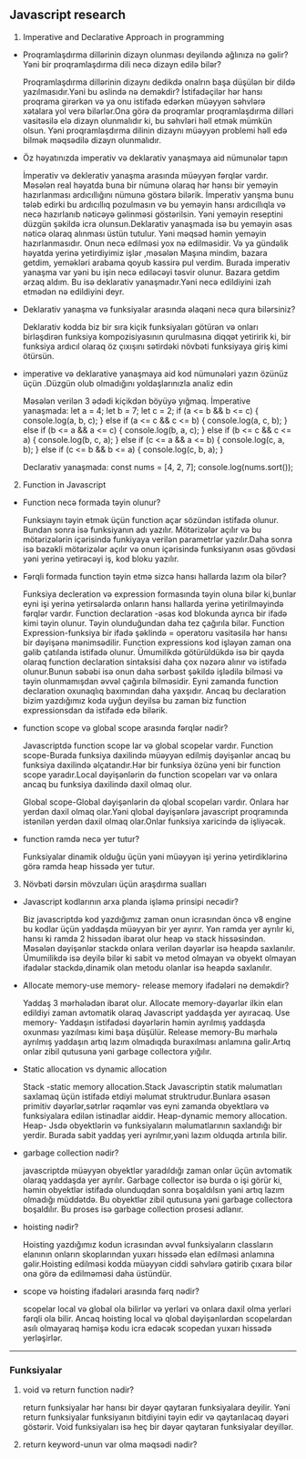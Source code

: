 ## Javascript research
 1. Imperative and Declarative Approach in programming

  - Proqramlaşdırma dillərinin dizayn olunması deyiləndə ağlınıza nə gəlir? Yəni bir proqramlaşdırma dili necə dizayn edilə bilər?
 
    Proqramlaşdırma dillərinin dizaynı dedikdə onalrın başa düşülən bir dildə yazılmasıdır.Yəni bu əslində nə deməkdir? İstifadəçilər hər hansı proqrama girərkən və ya onu istifadə edərkən müəyyən səhvlərə xətalara yol verə bilərlər.Ona görə də proqramlar proqramlaşdırma dilləri vasitəsilə elə dizayn olunmalıdır ki, bu səhvləri həll etmək mümkün olsun. Yəni proqramlaşdırma dilinin dizaynı müəyyən problemi həll edə bilmək məqsədilə dizayn olunmalıdır.

  - Öz həyatınızda imperativ və deklarativ yanaşmaya aid nümunələr tapın

    İmperativ və deklerativ yanaşma arasında müəyyən fərqlər vardır. Məsələn real həyatda buna bir nümunə olaraq hər hənsı bir yeməyin hazırlanması ardıcıllığını nümunə göstərə bilərik. İmperativ yanşma bunu tələb edirki bu ardıcıllıq pozulmasın və bu yeməyin hansı ardıcıllıqla və necə hazırlanıb nəticəyə gəlinməsi göstərilsin. Yəni yeməyin reseptini düzgün şəkildə icra olunsun.Deklarativ yanaşmada isə bu yeməyin əsas nəticə olaraq alınması üstün tutulur. Yəni məqsəd həmin yeməyin hazırlanmasıdır. Onun necə edilməsi yox nə edilməsidir.
    Və ya gündəlik həyatda yerinə yetirdiyimiz işlər ,məsələn Maşına mindim, bazara getdim, yeməkləri arabama qoyub kassirə pul verdim. Burada imperativ yanaşma var yəni bu işin  necə ediləcəyi təsvir olunur. 
    Bazara getdim ərzaq aldım. Bu isə deklarativ yanaşmadır.Yəni necə edildiyini izah etmədən nə edildiyini deyr.

  - Deklarativ yanaşma və funksiyalar arasında əlaqəni necə qura bilərsiniz?

    Deklarativ kodda biz bir sıra kiçik funksiyaları götürən və onları birləşdirən funksiya kompozisiyasının qurulmasına diqqət yetiririk ki, bir funksiya ardıcıl olaraq öz çıxışını sətirdəki növbəti funksiyaya giriş kimi ötürsün.

  - imperative və deklarative yanaşmaya aid kod nümunələri yazın özünüz üçün .Düzgün olub olmadığını yoldaşlarınızla analiz edin

    Məsələn verilən 3 ədədi kiçikdən böyüyə yığmaq.
   İmperative yanaşmada:
   let a = 4;
   let b = 7;
   let c = 2;
if (a <= b && b <= c) {
    console.log(a, b, c);
} else if (a <= c && c <= b) {
    console.log(a, c, b);
} else if (b <= a && a <= c) {
    console.log(b, a, c);
} else if (b <= c && c <= a) {
    console.log(b, c, a);
} else if (c <= a && a <= b) {
    console.log(c, a, b);
} else if (c <= b && b <= a) {
    console.log(c, b, a);
}

    Declarativ yanaşmada:
    const nums = [4, 2, 7];
    console.log(nums.sort());

 2. Function in Javascript

  - Function necə formada təyin olunur?

    Funksiaynı təyin etmək üçün function açar sözündən istifadə olunur. Bundan sonra isə funksiyanın adı yazılır. Mötərizələr açılır və bu mötərizələrin içərisində funkiyaya verilən parametrlər yazılır.Daha sonra isə bəzəkli mötərizələr açılır və onun içərisində funksiyanın əsas gövdəsi yəni yerinə yetirəcəyi iş, kod  bloku yazılır.

  - Fərqli formada function təyin etmə sizcə hansı hallarda lazım ola bilər?
   
    Funksiya decleration və expression formasında təyin oluna bilər ki,bunlar eyni işi yerinə yetirsələrdə onların hansı hallarda yerinə yetirilməyində fərqlər vardır.
  Function  declaration -əsas kod blokunda ayrıca bir ifadə kimi təyin olunur. Təyin olunduğundan daha tez çağırıla bilər.
  Function Expression-funksiya bir ifadə şəklində = operatoru vasitəsilə hər hansı bir dəyişənə mənimsədilir. Function expressions kod işləyən zaman ona gəlib çatılanda istifadə olunur.
    Ümumilikdə götürüldükdə isə bir qayda olaraq function declaration sintaksisi daha çox nəzərə alınır və istifadə olunur.Bunun səbəbi isə onun daha sərbəst şəkildə işlədilə bilməsi və təyin olunmamışdan əvvəl çağırıla bilməsidir. Eyni zamanda function declaration oxunaqlıq baxımından daha yaxşıdır.
    Ancaq bu declaration bizim yazdığımız koda uyğun deyilsə bu zaman biz function expressionsdan da istifadə edə bilərik.
  - function scope və global scope arasında fərqlər nədir?

    Javascriptdə function scope lar və global scopelar vardır.
    Function scope-Burada funksiya daxilində müəyyən edilmiş dəyişənlər ancaq bu funksiya daxilində əlçatandır.Hər bir funksiya özünə yeni bir function scope yaradır.Local dəyişənlərin də function scopeları var və onlara ancaq bu funksiya daxilində daxil olmaq olur.

    Global scope-Global dəyişənlərin də qlobal scopeları vardır. Onlara hər yerdən daxil olmaq olar.Yəni qlobal dəyişənlərə javascript proqramında istənilən yerdən daxil olmaq olar.Onlar funksiya xaricində də işliyəcək.
  - function ramdə necə yer tutur?

    Funksiyalar dinamik olduğu üçün yəni müəyyən işi yerinə yetirdiklərinə görə ramda heap hissədə  yer tutur.

3. Növbəti dərsin mövzuları üçün araşdırma sualları
  - Javascript kodlarının arxa planda işləmə prinsipi necədir?

    Biz javascriptdə kod yazdığımız zaman onun icrasından öncə v8 engine bu kodlar üçün yaddaşda müəyyən bir yer ayırır. Yən ramda yer ayrılır ki, hansı ki ramda 2 hissədən ibarət olur heap və stack hissəsindən.
    Məsələn dəyişənlər stackdə onlara verilən dəyərlər isə heapdə saxlanılır. Ümumilikdə isə deyilə bilər ki sabit və metod olmayan və obyekt olmayan ifadələr stackdə,dinamik olan metodu olanlar isə heapdə saxlanılır.
  - Allocate memory-use memory- release memory ifadələri nə deməkdir?

    Yaddaş  3 mərhələdən ibarət olur.
    Allocate memory-dəyərlər ilkin elan edildiyi zaman avtomatik olaraq Javascript yaddaşda yer ayıracaq.
    Use memory- Yaddaşın istifadəsi dəyərlərin həmin ayrılmış yaddaşda oxunması yazılması kimi başa düşülür.
    Release memory-Bu mərhələ ayrılmış yaddaşın artıq lazım olmadıqda buraxılması anlamına gəlir.Artıq onlar zibil qutusuna yəni garbage collectora yığılır. 
  - Static allocation vs dynamic allocation
    
    Stack -static memory allocation.Stack Javascriptin statik məlumatları saxlamaq üçün istifadə etdiyi məlumat struktrudur.Bunlara əsasən primitiv dəyərlər,sətrlər rəqəmlər vəs eyni zamanda obyektlərə və funksiyalara edilən istinadlar aiddir.
    Heap-dynamic memory allocation. Heap- Jsdə obyektlərin və funksiyaların məlumatlarının saxlandığı bir yerdir. Burada sabit yaddaş yeri ayrılmır,yəni lazım olduqda artırıla bilir.
  - garbage collection nədir?

    javascriptdə müəyyən obyektlər yaradıldığı zaman onlar üçün avtomatik olaraq yaddaşda yer ayrılır. Garbage collector isə burda o işi görür ki, həmin obyektlər istifadə olunduqdan sonra  boşaldılsın yəni artıq lazım olmadığı müddətdə. Bu obyektlər zibil qutusuna yəni garbage collectora boşaldılır.
    Bu proses isə garbage collection prosesi adlanır.
  - hoisting nədir?

    Hoisting yazdığımız kodun icrasından əvvəl funksiyaların classların elanının onların skoplarından yuxarı hissədə elan edilməsi anlamına gəlir.Hoisting edilməsi kodda müəyyən ciddi səhvlərə gətirib çıxara bilər ona görə də edilməməsi daha üstündür.
  - scope və hoisting ifadələri arasında fərq nədir?
  
     scopelar local və global ola bilirlər və yerləri və onlara daxil olma yerləri fərqli ola bilir. Ancaq hoisting local və qlobal dəyişənlərdən scopelardan asılı olmayaraq həmişə kodu icra edəcək scopedan yuxarı hissədə yerləşirlər.

---
 ### Funksiyalar
  
   1.  void və return function nədir?

        return funksiyalar hər hansı bir dəyər qaytaran funksiyalara deyilir. Yəni return funksiyalar funksiyanın bitdiyini təyin edir və qaytarılacaq dəyəri göstərir.
        Void funksiyaları isə heç bir dəyər qaytaran funksiyalar deyillər.

  2. return keyword-unun var olma məqsədi nədir?
       
        
